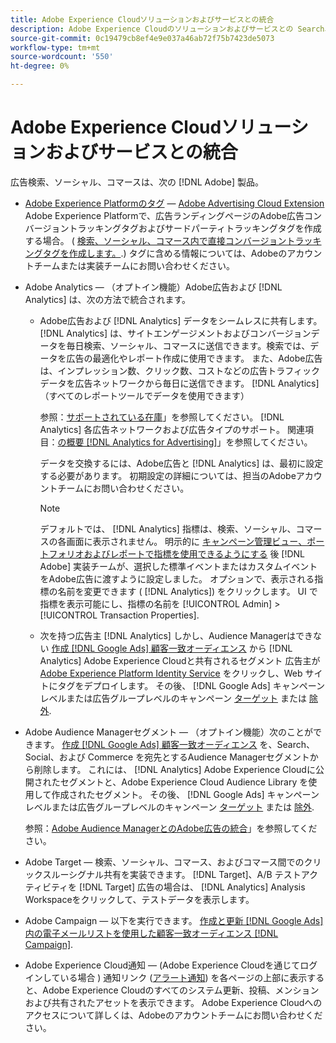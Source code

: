 ```yaml
---
title: Adobe Experience Cloudソリューションおよびサービスとの統合
description: Adobe Experience Cloudのソリューションおよびサービスとの Search、Social、および Commerce の統合について説明します。
source-git-commit: 0c19479cb8ef4e9e037a46ab72f75b7423de5073
workflow-type: tm+mt
source-wordcount: '550'
ht-degree: 0%

---
```


# Adobe Experience Cloudソリューションおよびサービスとの統合

広告検索、ソーシャル、コマースは、次の [!DNL Adobe] 製品。

* [Adobe Experience Platformのタグ](https://experienceleague.adobe.com/docs/experience-platform/tags/extensions/client/overview.html) — [Adobe Advertising Cloud Extension](https://exchange.adobe.com/apps/ec/100155) Adobe Experience Platformで、広告ランディングページのAdobe広告コンバージョントラッキングタグおよびサードパーティトラッキングタグを作成する場合。 ( [検索、ソーシャル、コマース内で直接コンバージョントラッキングタグを作成します。](/help/search-social-commerce/tools/conversion-tag-generate.md).) タグに含める情報については、Adobeのアカウントチームまたは実装チームにお問い合わせください。

* Adobe Analytics — （オプトイン機能）Adobe広告および [!DNL Analytics] は、次の方法で統合されます。

   * Adobe広告および [!DNL Analytics] データをシームレスに共有します。 [!DNL Analytics] は、サイトエンゲージメントおよびコンバージョンデータを毎日検索、ソーシャル、コマースに送信できます。検索では、データを広告の最適化やレポート作成に使用できます。 また、Adobe広告は、インプレッション数、クリック数、コストなどの広告トラフィックデータを広告ネットワークから毎日に送信できます。 [!DNL Analytics]（すべてのレポートツールでデータを使用できます）

      参照：[サポートされている在庫](/help/search-social-commerce/introduction/supported-inventory.md)」を参照してください。 [!DNL Analytics] 各広告ネットワークおよび広告タイプのサポート。 関連項目：[の概要 [!DNL Analytics for Advertising]](https://experienceleague.adobe.com/docs/advertising/integrations/analytics/overview.html)」を参照してください。

      データを交換するには、Adobe広告と [!DNL Analytics] は、最初に設定する必要があります。 初期設定の詳細については、担当のAdobeアカウントチームにお問い合わせください。

      >[!NOTE]
      >
      >デフォルトでは、 [!DNL Analytics] 指標は、検索、ソーシャル、コマースの各画面に表示されません。 明示的に [キャンペーン管理ビュー、ポートフォリオおよびレポートで指標を使用できるようにする](/help/search-social-commerce/admin/transaction-properties/transaction-property-about.md) 後 [!DNL Adobe] 実装チームが、選択した標準イベントまたはカスタムイベントをAdobe広告に渡すように設定しました。 オプションで、表示される指標の名前を変更できます ( [!DNL Analytics]) をクリックします。 UI で指標を表示可能にし、指標の名前を [!UICONTROL Admin] > [!UICONTROL Transaction Properties].

   * 次を持つ広告主 [!DNL Analytics] しかし、Audience Managerはできない [作成 [!DNL Google Ads] 顧客一致オーディエンス](/help/search-social-commerce/campaign-management/campaigns/google-audience-from-adobe-audience.md) から [!DNL Analytics] Adobe Experience Cloudと共有されるセグメント 広告主が [Adobe Experience Platform Identity Service](https://experienceleague.adobe.com/docs/id-service/using/home.html) をクリックし、Web サイトにタグをデプロイします。 その後、 [!DNL Google Ads] キャンペーンレベルまたは広告グループレベルのキャンペーン [ターゲット](/help/search-social-commerce/campaign-management/campaigns/audience-targets-manage.md) または [除外](/help/search-social-commerce/campaign-management/campaigns/audience-exclusions-manage.md).

* Adobe Audience Managerセグメント — （オプトイン機能）次のことができます。 [作成 [!DNL Google Ads] 顧客一致オーディエンス](/help/search-social-commerce/campaign-management/campaigns/google-audience-from-adobe-audience.md) を、Search、Social、および Commerce を宛先とするAudience Managerセグメントから削除します。 これには、 [!DNL Analytics] Adobe Experience Cloudに公開されたセグメントと、Adobe Experience Cloud Audience Library を使用して作成されたセグメント。 その後、 [!DNL Google Ads] キャンペーンレベルまたは広告グループレベルのキャンペーン [ターゲット](/help/search-social-commerce/campaign-management/campaigns/audience-targets-manage.md) または [除外](/help/search-social-commerce/campaign-management/campaigns/audience-exclusions-manage.md).

   参照：[Adobe Audience ManagerとのAdobe広告の統合](https://experienceleague.adobe.com/docs/advertising/integrations/audience-manager/overview.html)」を参照してください。

* Adobe Target — 検索、ソーシャル、コマース、およびコマース間でのクリックスルーシグナル共有を実装できます。 [!DNL Target]、A/B テストアクティビティを [!DNL Target] 広告の場合は、 [!DNL Analytics] Analysis Workspaceをクリックして、テストデータを表示します。

* Adobe Campaign — 以下を実行できます。 [作成と更新 [!DNL Google Ads] 内の電子メールリストを使用した顧客一致オーディエンス [!DNL Campaign]](/help/search-social-commerce/campaign-management/campaigns/google-audience-from-campaign-email-list.md).

* Adobe Experience Cloud通知 — (Adobe Experience Cloudを通じてログインしている場合 ) 通知リンク ([アラート通知](/help/search-social-commerce/assets/notifications-panel.png "アラート通知")) を各ページの上部に表示すると、Adobe Experience Cloudのすべてのシステム更新、投稿、メンションおよび共有されたアセットを表示できます。 Adobe Experience Cloudへのアクセスについて詳しくは、Adobeのアカウントチームにお問い合わせください。

